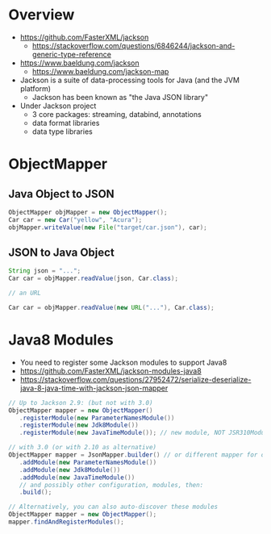 # Overview

- https://github.com/FasterXML/jackson
    + https://stackoverflow.com/questions/6846244/jackson-and-generic-type-reference
- https://www.baeldung.com/jackson
    + https://www.baeldung.com/jackson-map
- Jackson is a suite of data-processing tools for Java (and the JVM
  platform)
    + Jackson has been known as "the Java JSON library"
- Under Jackson project
    + 3 core packages: streaming, databind, annotations
    + data format libraries
    + data type libraries

# ObjectMapper

## Java Object to JSON

```java
ObjectMapper objMapper = new ObjectMapper();
Car car = new Car("yellow", "Acura");
objMapper.writeValue(new File("target/car.json"), car);
```

## JSON to Java Object

```java
String json = "...";
Car car = objMapper.readValue(json, Car.class);

// an URL

Car car = objMapper.readValue(new URL("..."), Car.class);
```

# Java8 Modules

- You need to register some Jackson modules to support Java8
- https://github.com/FasterXML/jackson-modules-java8
- https://stackoverflow.com/questions/27952472/serialize-deserialize-java-8-java-time-with-jackson-json-mapper

```java
// Up to Jackson 2.9: (but not with 3.0)
ObjectMapper mapper = new ObjectMapper()
   .registerModule(new ParameterNamesModule())
   .registerModule(new Jdk8Module())
   .registerModule(new JavaTimeModule()); // new module, NOT JSR310Module

// with 3.0 (or with 2.10 as alternative)
ObjectMapper mapper = JsonMapper.builder() // or different mapper for other format
   .addModule(new ParameterNamesModule())
   .addModule(new Jdk8Module())
   .addModule(new JavaTimeModule())
   // and possibly other configuration, modules, then:
   .build();

// Alternatively, you can also auto-discover these modules
ObjectMapper mapper = new ObjectMapper();
mapper.findAndRegisterModules();
```

